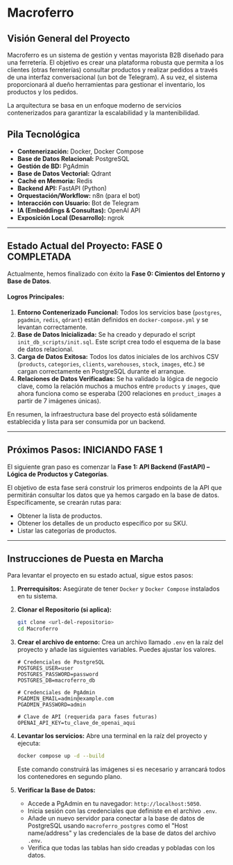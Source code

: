 # Macroferro

## Visión General del Proyecto

Macroferro es un sistema de gestión y ventas mayorista B2B diseñado para una ferretería. El objetivo es crear una plataforma robusta que permita a los clientes (otras ferreterías) consultar productos y realizar pedidos a través de una interfaz conversacional (un bot de Telegram). A su vez, el sistema proporcionará al dueño herramientas para gestionar el inventario, los productos y los pedidos.

La arquitectura se basa en un enfoque moderno de servicios contenerizados para garantizar la escalabilidad y la mantenibilidad.

## Pila Tecnológica

-   **Contenerización:** Docker, Docker Compose
-   **Base de Datos Relacional:** PostgreSQL
-   **Gestión de BD:** PgAdmin
-   **Base de Datos Vectorial:** Qdrant
-   **Caché en Memoria:** Redis
-   **Backend API:** FastAPI (Python)
-   **Orquestación/Workflow:** n8n (para el bot)
-   **Interacción con Usuario:** Bot de Telegram
-   **IA (Embeddings & Consultas):** OpenAI API
-   **Exposición Local (Desarrollo):** ngrok

---

## Estado Actual del Proyecto: **FASE 0 COMPLETADA**

Actualmente, hemos finalizado con éxito la **Fase 0: Cimientos del Entorno y Base de Datos**.

#### Logros Principales:
1.  **Entorno Contenerizado Funcional:** Todos los servicios base (`postgres`, `pgadmin`, `redis`, `qdrant`) están definidos en `docker-compose.yml` y se levantan correctamente.
2.  **Base de Datos Inicializada:** Se ha creado y depurado el script `init_db_scripts/init.sql`. Este script crea todo el esquema de la base de datos relacional.
3.  **Carga de Datos Exitosa:** Todos los datos iniciales de los archivos CSV (`products`, `categories`, `clients`, `warehouses`, `stock`, `images`, etc.) se cargan correctamente en PostgreSQL durante el arranque.
4.  **Relaciones de Datos Verificadas:** Se ha validado la lógica de negocio clave, como la relación muchos a muchos entre `products` y `images`, que ahora funciona como se esperaba (200 relaciones en `product_images` a partir de 7 imágenes únicas).

En resumen, la infraestructura base del proyecto está sólidamente establecida y lista para ser consumida por un backend.

---

## Próximos Pasos: **INICIANDO FASE 1**

El siguiente gran paso es comenzar la **Fase 1: API Backend (FastAPI) – Lógica de Productos y Categorías**.

El objetivo de esta fase será construir los primeros endpoints de la API que permitirán consultar los datos que ya hemos cargado en la base de datos. Específicamente, se crearán rutas para:
-   Obtener la lista de productos.
-   Obtener los detalles de un producto específico por su SKU.
-   Listar las categorías de productos.

---

## Instrucciones de Puesta en Marcha

Para levantar el proyecto en su estado actual, sigue estos pasos:

1.  **Prerrequisitos:** Asegúrate de tener `Docker` y `Docker Compose` instalados en tu sistema.

2.  **Clonar el Repositorio (si aplica):**
    ```bash
    git clone <url-del-repositorio>
    cd Macroferro
    ```

3.  **Crear el archivo de entorno:**
    Crea un archivo llamado `.env` en la raíz del proyecto y añade las siguientes variables. Puedes ajustar los valores.
    ```env
    # Credenciales de PostgreSQL
    POSTGRES_USER=user
    POSTGRES_PASSWORD=password
    POSTGRES_DB=macroferro_db

    # Credenciales de PgAdmin
    PGADMIN_EMAIL=admin@example.com
    PGADMIN_PASSWORD=admin

    # Clave de API (requerida para fases futuras)
    OPENAI_API_KEY=tu_clave_de_openai_aqui
    ```

4.  **Levantar los servicios:**
    Abre una terminal en la raíz del proyecto y ejecuta:
    ```bash
    docker compose up -d --build
    ```
    Este comando construirá las imágenes si es necesario y arrancará todos los contenedores en segundo plano.

5.  **Verificar la Base de Datos:**
    -   Accede a PgAdmin en tu navegador: `http://localhost:5050`.
    -   Inicia sesión con las credenciales que definiste en el archivo `.env`.
    -   Añade un nuevo servidor para conectar a la base de datos de PostgreSQL usando `macroferro_postgres` como el "Host name/address" y las credenciales de la base de datos del archivo `.env`.
    -   Verifica que todas las tablas han sido creadas y pobladas con los datos.